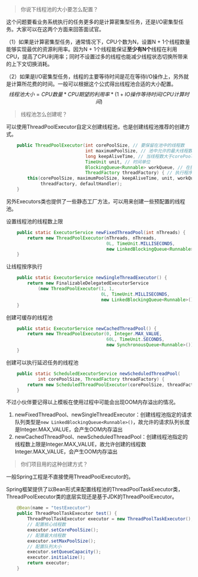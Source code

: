 > 你说下线程池的大小要怎么配置？

这个问题要看业务系统执行的任务更多的是计算密集型任务，还是I/O密集型任务。大家可以在这两个方面来回答面试官。

（1）如果是计算密集型任务，通常情况下，CPU个数为N，设置N + 1个线程数量能够实现最优的资源利用率。因为N + 1个线程能保证**至少有N个**线程在利用CPU，提高了CPU利用率；同时不设置过多的线程也能减少线程状态切换所带来的上下文切换消耗。

（2）如果是I/O密集型任务，线程的主要等待时间是花在等待I/O操作上，另外就是计算所花费的时间。一般可以根据这个公式得出线程池合适的大小配置。
$$
线程池大小 = CPU数量 * CPU期望的利用率 * (1 + IO操作等待时间/CPU计算时间)
$$

> 线程池怎么创建呢？

可以使用ThreadPoolExecutor自定义创建线程池，也是创建线程池推荐的创建方式。

```java
    public ThreadPoolExecutor(int corePoolSize, // 要保留在池中的线程数
                              int maximumPoolSize, // 池中允许的最大线程数
                              long keepAliveTime, // 当线程数大于corePoolSize时，多余的空闲线程在终止之前等待新任务的最长时间
                              TimeUnit unit, // 时间单位
                              BlockingQueue<Runnable> workQueue, // 在执行任务之前用于保存任务的队列
                              ThreadFactory threadFactory) { // 执行程序创建新线程时使用的工厂
        this(corePoolSize, maximumPoolSize, keepAliveTime, unit, workQueue,
             threadFactory, defaultHandler);
    }
```

另外Executors类也提供了一些静态工厂方法，可以用来创建一些预配置的线程池。

设置线程池的线程数上限

```java
    public static ExecutorService newFixedThreadPool(int nThreads) {
        return new ThreadPoolExecutor(nThreads, nThreads,
                                      0L, TimeUnit.MILLISECONDS,
                                      new LinkedBlockingQueue<Runnable>());
    }
```

让线程按序执行

```java
    public static ExecutorService newSingleThreadExecutor() {
        return new FinalizableDelegatedExecutorService
            (new ThreadPoolExecutor(1, 1,
                                    0L, TimeUnit.MILLISECONDS,
                                    new LinkedBlockingQueue<Runnable>()));
    }
```

创建可缓存的线程池

```java
    public static ExecutorService newCachedThreadPool() {
        return new ThreadPoolExecutor(0, Integer.MAX_VALUE,
                                      60L, TimeUnit.SECONDS,
                                      new SynchronousQueue<Runnable>());
    }
```

创建可以执行延迟任务的线程池

```java
    public static ScheduledExecutorService newScheduledThreadPool(
            int corePoolSize, ThreadFactory threadFactory) {
        return new ScheduledThreadPoolExecutor(corePoolSize, threadFactory);
    }
```

不过小伙伴要记得以上模板在使用过程中可能会出现OOM内存溢出的情况。

1. newFixedThreadPool、newSingleThreadExecutor：创建线程池指定的请求队列类型是`new LinkedBlockingQueue<Runnable>()`，故允许的请求队列长度是Integer.MAX_VALUE，会产生OOM内存溢出
2. newCachedThreadPool、newScheduledThreadPool：创建线程池指定的线程数上限是Integer.MAX_VALUE，故允许创建的线程数Integer.MAX_VALUE，会产生OOM内存溢出

> 你们项目用的这种创建方式？

一般Spring工程是不直接使用ThreadPoolExecutor的。

Spring框架提供了以Bean形式来配置线程池的ThreadPoolTaskExecutor类，ThreadPoolExecutor类的底层实现还是基于JDK的ThreadPoolExecutor。

```java
    @Bean(name = "testExecutor")
    public ThreadPoolTaskExecutor test() {
        ThreadPoolTaskExecutor executor = new ThreadPoolTaskExecutor();
        // 配置核心线程数
        executor.setCorePoolSize();
        // 配置最大线程数
        executor.setMaxPoolSize();
        // 配置队列大小
        executor.setQueueCapacity();
        executor.initialize();
        return executor;
    }
```

